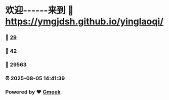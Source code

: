 # 欢迎------来到 :link: https://ymgjdsh.github.io/yinglaoqi/ 
### :page_facing_up: [29](https://ymgjdsh.github.io/yinglaoqi//tag.html) 
### :speech_balloon: 42 
### :hibiscus: 29563 
### :alarm_clock: 2025-08-05 14:41:39 
### Powered by :heart: [Gmeek](https://github.com/Meekdai/Gmeek)
